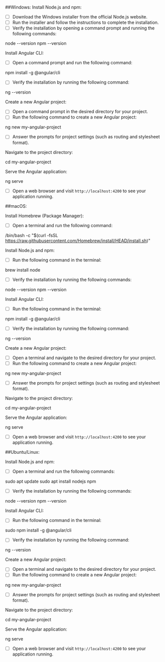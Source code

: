 ##Windows:
Install Node.js and npm:
*[ ] Download the Windows installer from the official Node.js website.
*[ ] Run the installer and follow the instructions to complete the installation.
*[ ] Verify the installation by opening a command prompt and running the following commands:

node --version
npm --version

Install Angular CLI:
*[ ] Open a command prompt and run the following command:

npm install -g @angular/cli

*[ ] Verify the installation by running the following command:

ng --version


Create a new Angular project:
*[ ] Open a command prompt in the desired directory for your project.
*[ ] Run the following command to create a new Angular project:

ng new my-angular-project

*[ ] Answer the prompts for project settings (such as routing and stylesheet format).

Navigate to the project directory:

cd my-angular-project


Serve the Angular application:

ng serve

*[ ] Open a web browser and visit `http://localhost:4200` to see your application running.

##macOS:

Install Homebrew (Package Manager):
*[ ] Open a terminal and run the following command:

/bin/bash -c "$(curl -fsSL https://raw.githubusercontent.com/Homebrew/install/HEAD/install.sh)"


Install Node.js and npm:
*[ ] Run the following command in the terminal:

brew install node

*[ ] Verify the installation by running the following commands:

node --version
npm --version


Install Angular CLI:
*[ ] Run the following command in the terminal:

npm install -g @angular/cli

*[ ] Verify the installation by running the following command:

ng --version


Create a new Angular project:
*[ ] Open a terminal and navigate to the desired directory for your project.
*[ ] Run the following command to create a new Angular project:

ng new my-angular-project

*[ ] Answer the prompts for project settings (such as routing and stylesheet format).

Navigate to the project directory:

cd my-angular-project


Serve the Angular application:

ng serve

*[ ] Open a web browser and visit `http://localhost:4200` to see your application running.

##Ubuntu/Linux:

Install Node.js and npm:
*[ ] Open a terminal and run the following commands:

sudo apt update
sudo apt install nodejs npm

*[ ] Verify the installation by running the following commands:

node --version
npm --version


Install Angular CLI:
*[ ] Run the following command in the terminal:

sudo npm install -g @angular/cli

*[ ] Verify the installation by running the following command:

ng --version


Create a new Angular project:
*[ ] Open a terminal and navigate to the desired directory for your project.
*[ ] Run the following command to create a new Angular project:

ng new my-angular-project

*[ ] Answer the prompts for project settings (such as routing and stylesheet format).

Navigate to the project directory:

cd my-angular-project


Serve the Angular application:

ng serve

*[ ] Open a web browser and visit `http://localhost:4200` to see your application running.